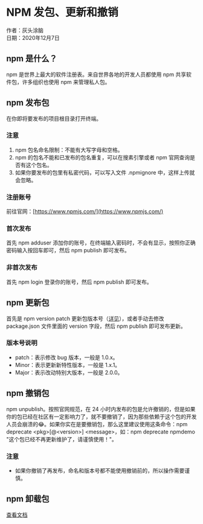 # NPM 发包、更新和撤销

作者：灰头涂脑  
日期：2020年12月7日

## npm 是什么？
npm 是世界上最大的软件注册表。来自世界各地的开发人员都使用 npm 共享软件包，许多组织也使用 npm 来管理私人包。

## npm 发布包
在你即将要发布的项目根目录打开终端。

### 注意
1. npm 包名命名限制：不能有大写字母和空格。
2. npm 的包名不能和已发布的包名重复，可以在搜素引擎或者 npm 官网查询是否有这个包名。
3. 如果你要发布的包里有私密代码，可以写入文件 .npmignore 中，这样上传就会忽略。

### 注册账号
前往官网：[https://www.npmjs.com/](https://www.npmjs.com/)

### 首次发布
首先 npm adduser 添加你的账号，在终端输入密码时，不会有显示，按照你正确密码输入按回车即可，然后 npm publish 即可发布。

### 非首次发布
首先 npm login 登录你的账号，然后 npm publish 即可发布。

## npm 更新包
首先是 npm version patch 更新包版本号（[详见](#版本号说明)），或者手动去修改 package.json 文件里面的 version 字段，然后 npm publish 即可发布更新。

### 版本号说明

- patch：表示修改 bug 版本，一般是 1.0.x。
- Minor：表示更新新特性版本，一般是 1.x.1。
- Major：表示改动特别大版本，一般是 2.0.0。

## npm 撤销包
npm unpublish。按照官网规范，在 24 小时内发布的包是允许撤销的，但是如果你的包已经在社区有一定影响力了，就不要撤销了，因为那些依赖于这个包的开发人员会崩溃的:joy:。如果你实在是要撤销包，那么这里建议使用这条命令：npm deprecate \<pkg>\[@\<version>] \<message>，如：npm deprecate npmdemo "这个包已经不再更新维护了，请谨慎使用！"。

### 注意
- 如果你撤销了再发布，命名和版本号都不能使用撤销前的，所以操作需要谨慎。

## npm 卸载包

[查看文档](https://www.npmjs.cn/getting-started/uninstalling-local-packages/)